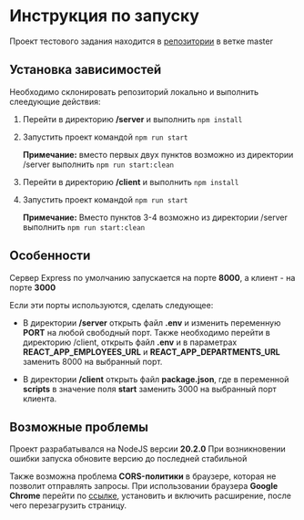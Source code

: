 # Инструкция по запуску

Проект тестового задания находится в [репозитории](https://github.com/artem-kuznecov/IRS-introductory-project)  в ветке master

## Установка зависимостей

Необходимо склонировать репозиторий локально и выполнить слеедующие действия:
   

 1. Перейти в директорию **/server** и выполнить `npm install`
 2. Запустить проект командой `npm run start`
 
	 **Примечание:** вместо первых двух пунктов возможно из директории /server выполнить `npm run start:clean` 
	 
 3. Перейти в директорию **/client** и выполнить `npm install`
 4. Запустить проект командой `npm run start`
 
	   **Примечание:** Вместо пунктов 3-4 возможно из директории /server выполнить `npm run start:clean`

## Особенности

Сервер Express по умолчанию запускается на порте **8000**, а клиент - на порте **3000**

Если эти порты используются, сделать следующее:
 - В директории **/server** открыть файл **.env** и изменить переменную **PORT** на любой свободный порт. Также необходимо перейти в директорию /client, открыть файл **.env** и в параметрах **REACT_APP_EMPLOYEES_URL** и **REACT_APP_DEPARTMENTS_URL** заменить 8000 на выбранный порт.
 
 - В директории **/client** открыть файл **package.json**, где в переменной **scripts** в значение поля **start** заменить 3000 на выбранный порт клиента.

## Возможные проблемы

Проект разрабатывался на NodeJS версии **20.2.0**
При возникновении ошибки запуска обновите версию до последней стабильной

Также возможна проблема **CORS-политики** в браузере, которая не позволит отправлять запросы. При использовании браузера **Google Chrome** перейти по [ссылке](https://chromewebstore.google.com/detail/cors-unblock/lfhmikememgdcahcdlaciloancbhjino?hl=ru), установить и включить расширение, после чего перезагрузить страницу.
